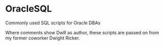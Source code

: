 # OracleSQL
Commonly used SQL scripts for Oracle DBAs

Where comments show DwR as author, these scripts are passed on from my former coworker Dwight Ricker.

